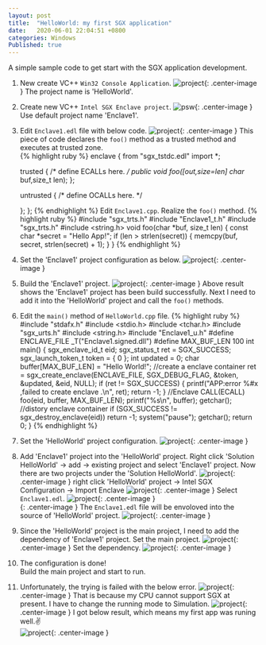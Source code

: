 ```yaml
---
layout: post
title:  "HelloWorld: my first SGX application"
date:   2020-06-01 22:04:51 +0800
categories: Windows
Published: true
---
```

A simple sample code to get start with the SGX application development.

1. New create VC++ `Win32 Console Application`.
![project]({{site.baseurl}}/assets/image/others-sgx-start-01.PNG){: .center-image }
The project name is 'HelloWorld'.
2. Create new VC++ `Intel SGX Enclave project`.
![psw]({{site.baseurl}}/assets/image/others-sgx-11.PNG){: .center-image }
Use default project name 'Enclave1'.  
3. Edit `Enclave1.edl` file with below code.
![project]({{site.baseurl}}/assets/image/others-sgx-start-02.PNG){: .center-image }
This piece of code declares the `foo()` method as a trusted method and executes at trusted zone.  
{% highlight ruby %}
enclave {
    from "sgx_tstdc.edl" import *;

    trusted {
        /* define ECALLs here. */
		public void foo([out,size=len] char* buf,size_t len);
    };

    untrusted {
        /* define OCALLs here. */

    };
};
{% endhighlight %}
Edit `Enclave1.cpp`. Realize the `foo()` method.
{% highlight ruby %}
#include "sgx_trts.h"
#include "Enclave1_t.h"
#include "sgx_trts.h"
#include <string.h>
void foo(char *buf, size_t len)
{
	const char *secret = "Hello App!";
	if (len > strlen(secret))
	{
		memcpy(buf, secret, strlen(secret) + 1);
	}
}
{% endhighlight %}
4. Set the 'Enclave1' project configuration as below.
![project]({{site.baseurl}}/assets/image/others-sgx-start-03.PNG){: .center-image }
5. Build the 'Enclave1' project.
![project]({{site.baseurl}}/assets/image/others-sgx-start-04.PNG){: .center-image }
Above result shows the 'Enclave1' project has been build successfully. Next I need to add it into the 'HelloWorld' project and call the `foo()` methods.
6. Edit the `main()` method of `HelloWorld.cpp` file. 
{% highlight ruby %}
#include "stdafx.h"
#include <stdio.h>
#include <tchar.h>
#include "sgx_urts.h"
#include <string.h>
#include "Enclave1_u.h"
#define ENCLAVE_FILE _T("Enclave1.signed.dll")
#define MAX_BUF_LEN 100
int main()
{
	sgx_enclave_id_t	eid;
	sgx_status_t		ret = SGX_SUCCESS;
	sgx_launch_token_t	token = { 0 };
	int updated = 0;
	char buffer[MAX_BUF_LEN] = "Hello World!";
	//create a enclave container
	ret = sgx_create_enclave(ENCLAVE_FILE, SGX_DEBUG_FLAG, &token, 
    &updated, &eid, NULL);
	if (ret != SGX_SUCCESS)
	{
		printf("APP:error %#x ,failed to create enclave .\n", ret);
		return -1;
	}
	//Enclave CALL(ECALL) 
	foo(eid, buffer, MAX_BUF_LEN);
	printf("%s\n", buffer);
	getchar();
	//distory enclave container
	if (SGX_SUCCESS != sgx_destroy_enclave(eid))
		return -1;
	system("pause");
	getchar();
	return 0;
}
{% endhighlight %}
7. Set the 'HelloWorld' project configuration.
![project]({{site.baseurl}}/assets/image/others-sgx-start-06.PNG){: .center-image }
8. Add 'Enclave1' project into the 'HelloWorld' project.
Right click 'Solution HelloWorld' -> add -> existing project and select 'Enclave1' project. Now there are two projects under the 'Solution HelloWorld'.
![project]({{site.baseurl}}/assets/image/others-sgx-start-15.PNG){: .center-image }
right click 'HelloWorld' project -> Intel SGX Configuration -> Import Enclave
![project]({{site.baseurl}}/assets/image/others-sgx-start-07.PNG){: .center-image }
Select `Enclave1.edl`.
![project]({{site.baseurl}}/assets/image/others-sgx-start-08.PNG){: .center-image }<br>{: .center-image }
The `Enclave1.edl` file will be envoloved into the source of 'HelloWorld' project.
![project]({{site.baseurl}}/assets/image/others-sgx-start-09.PNG){: .center-image }
9. Since the 'HelloWorld' project is the main project, I need to add the dependency of 'Enclave1' project.
Set the main project.
![project]({{site.baseurl}}/assets/image/others-sgx-start-10.PNG){: .center-image }
Set the dependency.
![project]({{site.baseurl}}/assets/image/others-sgx-start-11.PNG){: .center-image }
10. The configuration is done!    
Build the main project and start to run. 
11. Unfortunately, the trying is failed with the below error.
![project]({{site.baseurl}}/assets/image/others-sgx-start-12.PNG){: .center-image }
That is because my CPU cannot support SGX at present. I have to change the running mode to Simulation.
![project]({{site.baseurl}}/assets/image/others-sgx-start-13.PNG){: .center-image }
I got below result, which means my first app was runing well.:v:  
![project]({{site.baseurl}}/assets/image/others-sgx-start-14.PNG){: .center-image }